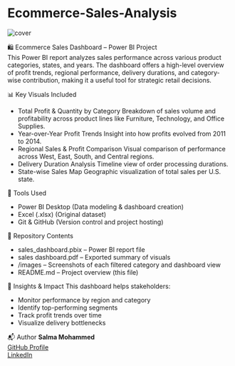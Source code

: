 # Ecommerce-Sales-Analysis    
![cover ](https://github.com/user-attachments/assets/f7da8427-7cb5-4929-a1a4-6989bdacc3a5)

🛍️ Ecommerce Sales Dashboard – Power BI Project    
This Power BI report analyzes sales performance across various product categories, states, and years. The dashboard offers a high-level overview of profit trends, regional performance, delivery durations, and category-wise contribution, making it a useful tool for strategic retail decisions.   

📊 Key Visuals Included
- Total Profit & Quantity by Category
Breakdown of sales volume and profitability across product lines like Furniture, Technology, and Office Supplies.
- Year-over-Year Profit Trends
Insight into how profits evolved from 2011 to 2014.
- Regional Sales & Profit Comparison
Visual comparison of performance across West, East, South, and Central regions.
- Delivery Duration Analysis
Timeline view of order processing durations.
- State-wise Sales Map
Geographic visualization of total sales per U.S. state.

🧰 Tools Used
- Power BI Desktop (Data modeling & dashboard creation)
- Excel (.xlsx) (Original dataset)
- Git & GitHub (Version control and project hosting)
  
📂 Repository Contents
- sales_dashboard.pbix – Power BI report file
- sales dashboard.pdf – Exported summary of visuals
- /images – Screenshots of each filtered category and dashboard view
- README.md – Project overview (this file)
  
🎯 Insights & Impact
This dashboard helps stakeholders:
- Monitor performance by region and category
- Identify top-performing segments
- Track profit trends over time
- Visualize delivery bottlenecks
  
📬 Author
**Salma Mohammed**  
[GitHub Profile](https://github.com/YOUR_USERNAME)  
[LinkedIn](https://www.linkedin.com/in/YOUR_PROFILE)


